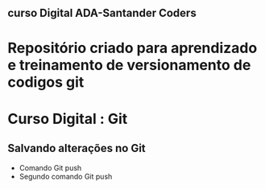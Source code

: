 ## curso Digital ADA-Santander Coders

# Repositório criado para aprendizado e treinamento de versionamento de codigos git

# Curso Digital : Git

## Salvando alterações no Git
* Comando Git push
* Segundo comando Git push



